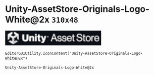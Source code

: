 # Unity-AssetStore-Originals-Logo-White@2x `310x48`
<img src="/img/Unity-AssetStore-Originals-Logo-White.png" width=310 height=48>

``` CSharp
EditorGUIUtility.IconContent("Unity-AssetStore-Originals-Logo-White@2x")
```
```
Unity-AssetStore-Originals-Logo-White@2x
```
